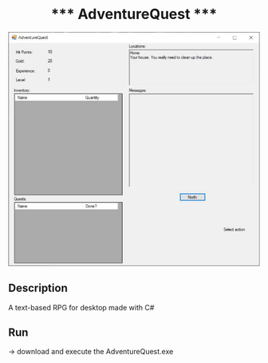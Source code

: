 <p align="center">

<h1 align="center" style="margin-top: 0px;">*** AdventureQuest ***</h1>

</p>



![Screenshot](Screenshots/Screenshot.JPG)

## Description

A text-based RPG for desktop made with C#

## Run

-> download and execute the AdventureQuest.exe



